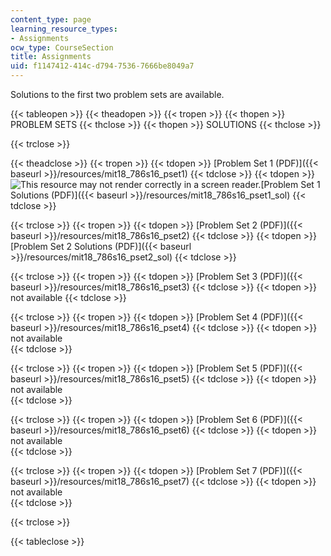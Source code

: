 ```yaml
---
content_type: page
learning_resource_types:
- Assignments
ocw_type: CourseSection
title: Assignments
uid: f1147412-414c-d794-7536-7666be8049a7
---
```


Solutions to the first two problem sets are available.

{{< tableopen >}}
{{< theadopen >}}
{{< tropen >}}
{{< thopen >}}
PROBLEM SETS
{{< thclose >}}
{{< thopen >}}
SOLUTIONS
{{< thclose >}}

{{< trclose >}}

{{< theadclose >}}
{{< tropen >}}
{{< tdopen >}}
[Problem Set 1 (PDF)]({{< baseurl >}}/resources/mit18_786s16_pset1)
{{< tdclose >}}
{{< tdopen >}}
![This resource may not render correctly in a screen reader.](/images/inacessible.gif)[Problem Set 1 Solutions (PDF)]({{< baseurl >}}/resources/mit18_786s16_pset1_sol)
{{< tdclose >}}

{{< trclose >}}
{{< tropen >}}
{{< tdopen >}}
[Problem Set 2 (PDF)]({{< baseurl >}}/resources/mit18_786s16_pset2)
{{< tdclose >}}
{{< tdopen >}}
[Problem Set 2 Solutions (PDF)]({{< baseurl >}}/resources/mit18_786s16_pset2_sol)
{{< tdclose >}}

{{< trclose >}}
{{< tropen >}}
{{< tdopen >}}
[Problem Set 3 (PDF)]({{< baseurl >}}/resources/mit18_786s16_pset3)
{{< tdclose >}}
{{< tdopen >}}
not available
{{< tdclose >}}

{{< trclose >}}
{{< tropen >}}
{{< tdopen >}}
[Problem Set 4 (PDF)]({{< baseurl >}}/resources/mit18_786s16_pset4)
{{< tdclose >}}
{{< tdopen >}}
﻿not available  
{{< tdclose >}}

{{< trclose >}}
{{< tropen >}}
{{< tdopen >}}
[Problem Set 5 (PDF)]({{< baseurl >}}/resources/mit18_786s16_pset5)
{{< tdclose >}}
{{< tdopen >}}
﻿not available  
{{< tdclose >}}

{{< trclose >}}
{{< tropen >}}
{{< tdopen >}}
[Problem Set 6 (PDF)]({{< baseurl >}}/resources/mit18_786s16_pset6)
{{< tdclose >}}
{{< tdopen >}}
﻿not available  
{{< tdclose >}}

{{< trclose >}}
{{< tropen >}}
{{< tdopen >}}
[Problem Set 7 (PDF)]({{< baseurl >}}/resources/mit18_786s16_pset7)
{{< tdclose >}}
{{< tdopen >}}
﻿not available  
{{< tdclose >}}

{{< trclose >}}

{{< tableclose >}}